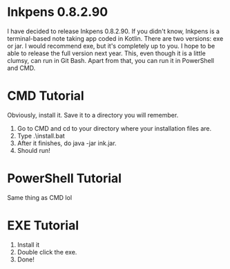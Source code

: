 # Inkpens 0.8.2.90

I have decided to release Inkpens 0.8.2.90. If you didn't know, Inkpens is a terminal-based note taking app coded in Kotlin. There are two versions: exe or jar. I would recommend exe,
but it's completely up to you. I hope to be able to release the full version next year. This, even though it is a little clumsy, can run in Git Bash. Apart from that, you can run it
in PowerShell and CMD.

# CMD Tutorial

Obviously, install it. Save it to a directory you will remember.

1. Go to CMD and cd to your directory where your installation files are.
2. Type .\install.bat
3. After it finishes, do java -jar ink.jar.
4. Should run!

# PowerShell Tutorial

Same thing as CMD lol

# EXE Tutorial

1. Install it
2. Double click the exe.
3. Done!
